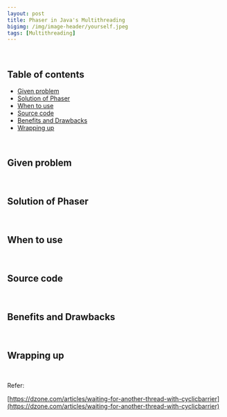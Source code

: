 ```yaml
---
layout: post
title: Phaser in Java's Multithreading
bigimg: /img/image-header/yourself.jpeg
tags: [Multithreading]
---
```





<br>

## Table of contents
- [Given problem](#given-problem)
- [Solution of Phaser](#solution-of-phaser)
- [When to use](#when-to-use)
- [Source code](#source-code)
- [Benefits and Drawbacks](#benefits-and-drawbacks)
- [Wrapping up](#wrapping-up)


<br>

## Given problem





<br>

## Solution of Phaser






<br>

## When to use




<br>

## Source code




<br>

## Benefits and Drawbacks




<br>

## Wrapping up




<br>

Refer:

[https://dzone.com/articles/waiting-for-another-thread-with-cyclicbarrier](https://dzone.com/articles/waiting-for-another-thread-with-cyclicbarrier)